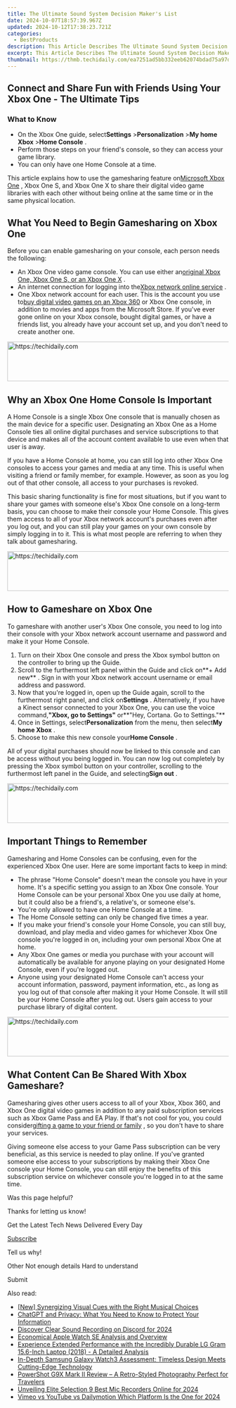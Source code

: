 ```yaml
---
title: The Ultimate Sound System Decision Maker's List
date: 2024-10-07T18:57:39.967Z
updated: 2024-10-12T17:38:23.721Z
categories:
  - BestProducts
description: This Article Describes The Ultimate Sound System Decision Maker's List
excerpt: This Article Describes The Ultimate Sound System Decision Maker's List
thumbnail: https://thmb.techidaily.com/ea7251ad5bb332eeb62074bdad75a97d412bc5c90367153732b7b65655c151cd.jpg
---
```


## Connect and Share Fun with Friends Using Your Xbox One - The Ultimate Tips
### What to Know

* On the Xbox One guide, select**Settings** \>**Personalization** \>**My home Xbox** \>**Home Console** .
* Perform those steps on your friend's console, so they can access your game library.
* You can only have one Home Console at a time.

 This article explains how to use the gamesharing feature on[Microsoft Xbox One](https://www.lifewire.com/xbox-one-consoles-4156250) , Xbox One S, and Xbox One X to share their digital video game libraries with each other without being online at the same time or in the same physical location.

## What You Need to Begin Gamesharing on Xbox One

 Before you can enable gamesharing on your console, each person needs the following:

* An Xbox One video game console. You can use either an[original Xbox One, Xbox One S, or an Xbox One X](https://www.lifewire.com/xbox-one-x-vs-xbox-one-s-4154700) .
* An internet connection for logging into the[Xbox network online service](https://www.lifewire.com/what-is-xbox-live-3563186) .
* One Xbox network account for each user. This is the account you use to[buy digital video games on an Xbox 360](https://www.lifewire.com/xbox-360-consoles-4156263) or Xbox One console, in addition to movies and apps from the Microsoft Store. If you've ever gone online on your Xbox console, bought digital games, or have a friends list, you already have your account set up, and you don't need to create another one.

<!-- affiliate ads begin -->
<a href="https://ephamedtechinc.pxf.io/c/5597632/2137205/26400" target="_top" id="2137205">
  <img src="//a.impactradius-go.com/display-ad/26400-2137205" border="0" alt="https://techidaily.com" width="728" height="90"/>
</a>
<img height="0" width="0" src="https://ephamedtechinc.pxf.io/i/5597632/2137205/26400" style="position:absolute;visibility:hidden;" border="0" />
<!-- affiliate ads end -->

## Why an Xbox One Home Console Is Important

 A Home Console is a single Xbox One console that is manually chosen as the main device for a specific user. Designating an Xbox One as a Home Console ties all online digital purchases and service subscriptions to that device and makes all of the account content available to use even when that user is away.

 If you have a Home Console at home, you can still log into other Xbox One consoles to access your games and media at any time. This is useful when visiting a friend or family member, for example. However, as soon as you log out of that other console, all access to your purchases is revoked.

 This basic sharing functionality is fine for most situations, but if you want to share your games with someone else's Xbox One console on a long-term basis, you can choose to make their console your Home Console. This gives them access to all of your Xbox network account's purchases even after you log out, and you can still play your games on your own console by simply logging in to it. This is what most people are referring to when they talk about gamesharing.

<!-- affiliate ads begin -->
<a href="https://appsumo.8odi.net/c/5597632/2130886/7443" target="_top" id="2130886">
  <img src="//a.impactradius-go.com/display-ad/7443-2130886" border="0" alt="https://techidaily.com" width="728" height="90"/>
</a>
<img height="0" width="0" src="https://appsumo.8odi.net/i/5597632/2130886/7443" style="position:absolute;visibility:hidden;" border="0" />
<!-- affiliate ads end -->

## How to Gameshare on Xbox One

 To gameshare with another user's Xbox One console, you need to log into their console with your Xbox network account username and password and make it your Home Console.

1. Turn on their Xbox One console and press the Xbox symbol button on the controller to bring up the Guide.
2. Scroll to the furthermost left panel within the Guide and click on**\+ Add new** . Sign in with your Xbox network account username or email address and password.
3. Now that you're logged in, open up the Guide again, scroll to the furthermost right panel, and click on**Settings** . Alternatively, if you have a Kinect sensor connected to your Xbox One, you can use the voice command,**"Xbox, go to Settings"** or**"Hey, Cortana. Go to Settings."**
4. Once in Settings, select**Personalization** from the menu, then select**My home Xbox** .
5. Choose to make this new console your**Home Console** .

 All of your digital purchases should now be linked to this console and can be access without you being logged in. You can now log out completely by pressing the Xbox symbol button on your controller, scrolling to the furthermost left panel in the Guide, and selecting**Sign out** .

<!-- affiliate ads begin -->
<a href="https://laganoo.pxf.io/c/5597632/1528703/16446" target="_top" id="1528703">
  <img src="//a.impactradius-go.com/display-ad/16446-1528703" border="0" alt="https://techidaily.com" width="728" height="90"/>
</a>
<img height="0" width="0" src="https://laganoo.pxf.io/i/5597632/1528703/16446" style="position:absolute;visibility:hidden;" border="0" />
<!-- affiliate ads end -->

## Important Things to Remember

 Gamesharing and Home Consoles can be confusing, even for the experienced Xbox One user. Here are some important facts to keep in mind:

* The phrase "Home Console" doesn't mean the console you have in your home. It's a specific setting you assign to an Xbox One console. Your Home Console can be your personal Xbox One you use daily at home, but it could also be a friend's, a relative's, or someone else's.
* You're only allowed to have one Home Console at a time.
* The Home Console setting can only be changed five times a year.
* If you make your friend's console your Home Console, you can still buy, download, and play media and video games for whichever Xbox One console you're logged in on, including your own personal Xbox One at home.
* Any Xbox One games or media you purchase with your account will automatically be available for anyone playing on your designated Home Console, even if you're logged out.
* Anyone using your designated Home Console can't access your account information, password, payment information, etc., as long as you log out of that console after making it your Home Console. It will still be your Home Console after you log out. Users gain access to your purchase library of digital content.

<!-- affiliate ads begin -->
<a href="https://ephamedtechinc.pxf.io/c/5597632/2137226/26400" target="_top" id="2137226">
  <img src="//a.impactradius-go.com/display-ad/26400-2137226" border="0" alt="https://techidaily.com" width="728" height="90"/>
</a>
<img height="0" width="0" src="https://ephamedtechinc.pxf.io/i/5597632/2137226/26400" style="position:absolute;visibility:hidden;" border="0" />
<!-- affiliate ads end -->

## What Content Can Be Shared With Xbox Gameshare?

 Gamesharing gives other users access to all of your Xbox, Xbox 360, and Xbox One digital video games in addition to any paid subscription services such as Xbox Game Pass and EA Play. If that's not cool for you, you could consider[gifting a game to your friend or family](https://www.lifewire.com/send-a-game-over-xbox-live-4153043) , so you don't have to share your services.

 Giving someone else access to your Game Pass subscription can be very beneficial, as this service is needed to play online. If you've granted someone else access to your subscriptions by making their Xbox One console your Home Console, you can still enjoy the benefits of this subscription service on whichever console you're logged in to at the same time.

Was this page helpful?

Thanks for letting us know!

 Get the Latest Tech News Delivered Every Day

[Subscribe](https://www.lifewire.com/#)

Tell us why!

 Other  Not enough details  Hard to understand

 Submit

<ins class="adsbygoogle"
     style="display:block"
     data-ad-format="autorelaxed"
     data-ad-client="ca-pub-7571918770474297"
     data-ad-slot="1223367746"></ins>

<ins class="adsbygoogle"
     style="display:block"
     data-ad-client="ca-pub-7571918770474297"
     data-ad-slot="8358498916"
     data-ad-format="auto"
     data-full-width-responsive="true"></ins>

<span class="atpl-alsoreadstyle">Also read:</span>
<div><ul>
<li><a href="https://some-approaches.techidaily.com/new-synergizing-visual-cues-with-the-right-musical-choices/"><u>[New] Synergizing Visual Cues with the Right Musical Choices</u></a></li>
<li><a href="https://tech-haven.techidaily.com/chatgpt-and-privacy-what-you-need-to-know-to-protect-your-information/"><u>ChatGPT and Privacy: What You Need to Know to Protect Your Information</u></a></li>
<li><a href="https://remote-screen-capture.techidaily.com/discover-clear-sound-recording-on-discord-for-2024/"><u>Discover Clear Sound Recording on Discord for 2024</u></a></li>
<li><a href="https://buynow-help.techidaily.com/economical-apple-watch-se-analysis-and-overview/"><u>Economical Apple Watch SE Analysis and Overview</u></a></li>
<li><a href="https://buynow-help.techidaily.com/experience-extended-performance-with-the-incredibly-durable-lg-gram-156-inch-laptop-2018-a-detailed-analysis/"><u>Experience Extended Performance with the Incredibly Durable LG Gram 15.6-Inch Laptop (2018) - A Detailed Analysis</u></a></li>
<li><a href="https://buynow-help.techidaily.com/in-depth-samsung-galaxy-watch3-assessment-timeless-design-meets-cutting-edge-technology/"><u>In-Depth Samsung Galaxy Watch3 Assessment: Timeless Design Meets Cutting-Edge Technology</u></a></li>
<li><a href="https://buynow-help.techidaily.com/powershot-g9x-mark-ii-review-a-retro-styled-photography-perfect-for-travelers/"><u>PowerShot G9X Mark II Review – A Retro-Styled Photography Perfect for Travelers</u></a></li>
<li><a href="https://video-capture.techidaily.com/unveiling-elite-selection-9-best-mic-recorders-online-for-2024/"><u>Unveiling Elite Selection 9 Best Mic Recorders Online for 2024</u></a></li>
<li><a href="https://youtube-webster.techidaily.com/-vs-youtube-vs-dailymotion-which-platform-is-the-one-for-2024/"><u>Vimeo vs YouTube vs Dailymotion Which Platform Is the One for 2024</u></a></li>
</ul></div>

